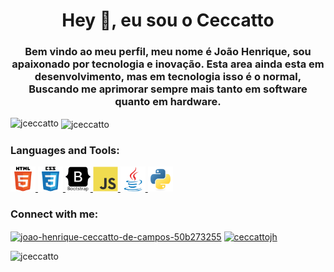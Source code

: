 
<h1 align="center">Hey 👋, eu sou o Ceccatto</h1>
<h3 align="center">Bem vindo ao meu perfil, meu nome é João Henrique, sou apaixonado por tecnologia e inovação. Esta area ainda esta em desenvolvimento, mas em tecnologia isso é o normal, Buscando me aprimorar sempre mais tanto em software quanto em hardware.</h3>

<p><img align="left" src="https://github-readme-stats.vercel.app/api?username=jceccatto&theme=radical&show_icons=true&icon_color=30A3DC&title_color=E94D5F&text_color=FFFF00&hide_title=true&hide=stars" alt="jceccatto" /></p>
<p>&nbsp;<img align="center" src="https://github-readme-stats.vercel.app/api/top-langs/?username=jceccatto&layout=compact&langs_count=7&theme=radical" alt="jceccatto" /></p>

<h3 align="left">Languages and Tools:</h3>
<p align="left"> 
<a href="https://www.w3.org/html/" target="_blank" rel="noreferrer"> <img src="https://raw.githubusercontent.com/devicons/devicon/master/icons/html5/html5-original-wordmark.svg" alt="html5" width="40" height="40"/> </a>
<a href="https://www.w3schools.com/css/" target="_blank" rel="noreferrer"> <img src="https://raw.githubusercontent.com/devicons/devicon/master/icons/css3/css3-original-wordmark.svg" alt="css3" width="40" height="40"/> </a>
<a href="https://getbootstrap.com" target="_blank" rel="noreferrer"> <img src="https://raw.githubusercontent.com/devicons/devicon/master/icons/bootstrap/bootstrap-plain-wordmark.svg" alt="bootstrap" width="40" height="40"/> </a>
<a href="https://developer.mozilla.org/en-US/docs/Web/JavaScript" target="_blank" rel="noreferrer"> <img src="https://raw.githubusercontent.com/devicons/devicon/master/icons/javascript/javascript-original.svg" alt="javascript" width="40" height="40"/> </a>
<a href="https://www.java.com" target="_blank" rel="noreferrer"> <img src="https://raw.githubusercontent.com/devicons/devicon/master/icons/java/java-original.svg" alt="java" width="40" height="40"/> </a> 
<a href="https://www.python.org" target="_blank" rel="noreferrer"> <img src="https://raw.githubusercontent.com/devicons/devicon/master/icons/python/python-original.svg" alt="python" width="40" height="40"/> </a></p>

<h3 align="left">Connect with me:</h3>
<p align="left">
<a href="https://linkedin.com/in/joao-henrique-ceccatto-de-campos-50b273255" target="blank"><img align="center" src="https://raw.githubusercontent.com/rahuldkjain/github-profile-readme-generator/master/src/images/icons/Social/linked-in-alt.svg" alt="joao-henrique-ceccatto-de-campos-50b273255" height="30" width="40" /></a>
<a href="https://instagram.com/ceccattojh" target="blank"><img align="center" src="https://raw.githubusercontent.com/rahuldkjain/github-profile-readme-generator/master/src/images/icons/Social/instagram.svg" alt="ceccattojh" height="30" width="40" /></a>
</p>

<p align="left"> <img src="https://komarev.com/ghpvc/?username=jceccatto&label=Profile%20views&color=0e75b6&style=flat" alt="jceccatto" /> </p>
